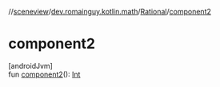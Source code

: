 //[sceneview](../../../index.md)/[dev.romainguy.kotlin.math](../index.md)/[Rational](index.md)/[component2](component2.md)

# component2

[androidJvm]\
fun [component2](component2.md)(): [Int](https://kotlinlang.org/api/latest/jvm/stdlib/kotlin/-int/index.html)
